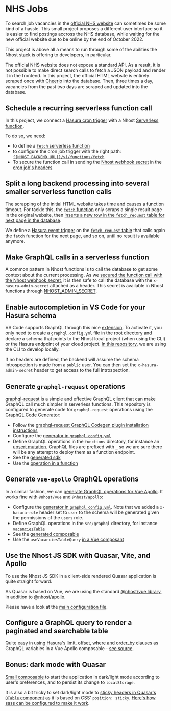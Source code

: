 # NHS Jobs

To search job vacancies in the [official NHS website](https://www.jobs.nhs.uk/xi/search_vacancy/) can sometimes be some kind of a hassle. This small project proposes a different user interface so it is easier to find postings accross the NHS database, while waiting for the new official website due to be online by the end of October 2022.

This project is above all a means to run through some of the abilities the Nhost stack is offering to developers, in particular.

The official NHS website does not expose a standard API. As a result, it is not possible to make direct search calls to fetch a JSON payload and render it in the frontend. In this project, the official HTML website is entirely scraped once with [Cheerio](https://github.com/cheeriojs/cheerio) into the database. Then, three times a day, vacancies from the past two days are scraped and updated into the database.

## Schedule a recurring serverless function call

In this project, we connect a [Hasura cron trigger](https://hasura.io/docs/latest/scheduled-triggers/create-cron-trigger/) with a Nhost [Serverless function](https://docs.nhost.io/platform/serverless-functions).

To do so, we need:

- to define a [`fetch` serverless function](https://github.com/plmercereau/nhs-jobs/blob/main/functions/fetch.ts)
- to configure the cron job trigger with the right path: [`{{NHOST_BACKEND_URL}}/v1/functions/fetch`](https://github.com/plmercereau/nhs-jobs/blob/main/nhost/metadata/cron_triggers.yaml#L2)
- To secure the function call in sending the [Nhost webhook secret](https://docs.nhost.io/platform/database/event-triggers#security) in the [cron job's headers](https://github.com/plmercereau/nhs-jobs/blob/main/nhost/metadata/cron_triggers.yaml#L12)

## Split a long backend processing into several smaller serverless function calls

The scrapping of the initial HTML website takes time and causes a function timeout. For tackle this, the [`fetch` function](https://github.com/plmercereau/nhs-jobs/blob/main/functions/fetch.ts) only scraps a single result page in the original website, then [inserts a new row in the `fetch_request` table for next page in the database](https://github.com/plmercereau/nhs-jobs/blob/main/functions/fetch.ts#L106).

We define a [Hasura event trigger](https://hasura.io/docs/latest/event-triggers/index/) on the [`fetch_request` table](https://github.com/plmercereau/nhs-jobs/blob/main/nhost/metadata/databases/default/tables/public_fetch_requests.yaml#L18) that calls again the `fetch` function for the next page, and so on, until no result is available anymore.

## Make GraphQL calls in a serverless function

A common pattern in Nhost functions is to call the database to get some context about the current processing. As we [secured the function call with the Nhost webhook secret](https://github.com/plmercereau/nhs-jobs/blob/main/functions/fetch.ts#L18), it is then safe to call the database with the `x-hasura-admin-secret` attached as a header. This secret is available in Nhost functions through [NHOST_ADMIN_SECRET](https://github.com/plmercereau/nhs-jobs/blob/main/functions/fetch.ts#L30).

## Enable autocompletion in VS Code for your Hasura schema

VS Code supports GraphQL through this nice [extension](https://marketplace.visualstudio.com/items?itemName=GraphQL.vscode-graphql). To activate it, you only need to create a `graphql.config.yml` file in the root directory and declare a schema that points to the Nhost local project (when using the CLI) or the Hasura endpoint of your cloud project. [In this repository](https://github.com/plmercereau/nhs-jobs/blob/main/graphql.config.yml#L2), we are using the CLI to develop locally.

If no headers are defined, the backend will assume the schema introspection is made from a `public` user. You can then set the `x-hasura-admin-secret` header to get access to the full introspection.

## Generate `graphql-request` operations

[graphql-request](https://github.com/prisma-labs/graphql-request) is a simple and effective GraphQL client that can make GraphQL call much simpler in serverless functions.
This repository is configured to generate code for `graphql-request` operations using the [GraphQL Code Generator](https://www.graphql-code-generator.com/):

- Follow the [graphql-request GraphQL Codegen plugin installation instructions](https://www.graphql-code-generator.com/plugins/typescript/typescript-graphql-request)
- Configure the [generator in `graphql.config.yml`](https://github.com/plmercereau/nhs-jobs/blob/main/graphql.config.yml#L22)
- Define GraphQL operations in the `functions` directory, for instance an [upsert mutation](https://github.com/plmercereau/nhs-jobs/blob/main/functions/_upsertVacancies.graphql). GraphQL files are prefixed with `_` so we are sure there will be any attempt to deploy them as a function endpoint.
- See the [generated sdk](https://github.com/plmercereau/nhs-jobs/blob/main/functions/_sdk.ts)
- Use the [operation in a function](https://github.com/plmercereau/nhs-jobs/blob/main/functions/fetch.ts#L100)

## Generate `vue-apollo` GraphQL operations

In a similar fashion, we can [generate GraphQL operations for Vue Apollo](https://www.graphql-code-generator.com/plugins/typescript/typescript-vue-apollo). It works fine with `@nhost/vue` and `@nhost/apollo`:

- Configure the [generator in `graphql.config.yml`](https://github.com/plmercereau/nhs-jobs/blob/main/graphql.config.yml#L6). Note that we added a `x-hasura-role` header set to `user` to the schema will be generated given the permissions of the `users` role.
- Define GraphQL operations in the `src/graphql` directory, for instance [`vacanciesTable`](https://github.com/plmercereau/nhs-jobs/blob/main/src/graphql/vacanciesTable.graphql)
- See the [generated composable](https://github.com/plmercereau/nhs-jobs/blob/main/src/graphql/generated.ts#L425)
- Use the `useVacanciesTableQuery` [in a Vue composant](https://github.com/plmercereau/nhs-jobs/blob/main/src/pages/Home.vue#L166)

## Use the Nhost JS SDK with Quasar, Vite, and Apollo

To use the Nhost JS SDK in a client-side rendered Quasar application is quite straight forward.

As Quasar is based on Vue, we are using the standard [@nhost/vue library](https://docs.nhost.io/reference/vue), in addition to [@nhost/apollo](https://docs.nhost.io/reference/vue/apollo).

Please have a look at the [main configuration file](https://github.com/plmercereau/nhs-jobs/blob/main/src/main.ts).

## Configure a GraphQL query to render a paginated and searchable table

Quite easy in using Hasura's [limit, offset, where and order_by clauses](https://github.com/plmercereau/nhs-jobs/blob/main/src/graphql/vacanciesTable.graphql#L7) as GraphQL variables in a Vue Apollo composable - [see source](https://github.com/plmercereau/nhs-jobs/blob/main/src/pages/Home.vue#L140).

## Bonus: dark mode with Quasar

[Small composable](https://github.com/plmercereau/nhs-jobs/blob/main/src/composables/dark-light-mode.ts) to start the application in dark/light mode according to user's preferences, and to persist its change to `localStorage`.

It is also a bit tricky to set dark/light mode to [sticky headers in Quasar's `QTable` component](https://quasar.dev/vue-components/table#sticky-header-column) as it is based on CSS' `position: sticky`. [Here's how sass can be configured to make it work](https://github.com/plmercereau/nhs-jobs/blob/main/src/pages/Home.vue#L241).
